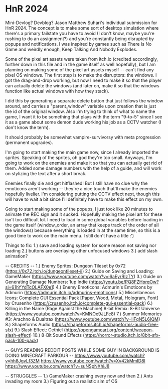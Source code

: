 # HnR 2024
Mini-Devlog? Devblog?
 Jason Matthew Suhari's individual submission for HnR 2024. The concept is to make some sort of desktop simulation where there's a primary failstate you have to avoid (I don't know, maybe you're rushing to do an assignment?) and you're constantly being disrupted by popups and notifications. I was inspired by games such as There Is No Game and weirdly enough, Keep Talking And Nobody Explodes.

 Some of the pixel art assets were taken from itch.io (credited accordingly, further down in this file and in the game itself as well hopefully), but I am planning on making some of the pixel art assets myself -- can't find any pixel OS windows. The first step is to make the disruptors: the windows. I got the drag-and-drop working, but now I need to make it so that the player can actually delete the windows (and later on, make it so that the windows function like actual windows with how they stack).

 I did this by generating a separate delete button that just follows the window around, and carries a "parent_window" variable upon creation that is just the id of the original window. Also I'm trying to think of what to name the game, I want it to be something that plays with the term "9-to-5" since I see it as a game about some demon dude working his job as a CCTV watcher (I don't know the term).
 
 It should probably be somewhat vampire-survivorsy with meta progression (permanent upgrades). 

 I'm going to start making the main game now, since I already imported the sprites. Speaking of the sprites, oh god they're too small. Anyways, I'm going to work on the enemies and make it so that you can actually get rid of them. Added some damage numbers with the help of a guide, and will work on stylizing the text after a short break.

 Enemies finally die and get hitflashed! But I still have no clue why the emoticons aren't working -- they're a nice touch that'll make the enemies hopefully livelier. I'm considering putting the CCTV effect next, though this will have to wait a bit since I'll definitely have to make this effect on my own.

 Going to start making some of the popups, I just took like 20 minutes to animate the REC sign and it sucked. Hopefully making the pixel art for these isn't too difficult lol. I need to load in some global variables before loading in the game itself (window_order, an array that keeps track of the order of all the windows) because everything is loaded in at the same time, so this is a good time to work on the main menu. I still don't have a title :')

 Things to fix:
 1.) save and loading system for some reason not saving nor loading
 2.) buttons are overlaying other unfocused windows
 3.) add slash animation?


 -- CREDITS --
1.) Enemy Sprites:  Dungeon Tileset by 0x72 (https://0x72.itch.io/dungeontileset-ii)
2.) Guide on Saving and Loading: GameMaker (https://www.youtube.com/watch?v=i6aEyrRIzTY)
3.) Guide on Generating Damage Numbers: 1up Indie (https://youtu.be/PQ8FZHprqOw?si=61hYYdTcOLAFX0e1)
4.) Enemy Emoticons: Admurin's Emoticons by Admurin (https://admurin.itch.io/admurins-emoticons)
5.) Miscellaneous Icons: Complete GUI Essential Pack [Paper, Wood, Metal, Hologram, Font] by Crusenho (https://crusenho.itch.io/complete-gui-essential-pack)
6.) Killing in the Name (Rage Against the Machine) 8-bit Remix: 8-Bit Universe (https://www.youtube.com/watch?v=KMNOe9JLFc8)
7.) Summer Memories #3: Arachno & Dualtrax (https://www.youtube.com/watch?v=IiFqN5L6IQM)
8.) Shapeforms Audio (https://shapeforms.itch.io/shapeforms-audio-free-sfx)
9.) Slash Effect: Cethiel (https://opengameart.org/content/weapon-slash-effect)
10.) 8-Bit Sound Effects (https://horror-studio.itch.io/8bit-sfx-pack-100-pack)

-- GUYS READING REDDIT POSTS WHILE SOME GUY IN BACKGROUND IS DOING MINECRAFT PARKOUR --
https://www.youtube.com/watch?v=hh8JgvLf3ZM
https://www.youtube.com/watch?v=Xv42kMmID8I
https://www.youtube.com/watch?v=suNSpNXhiJ8

-- STRUGGLES --
1.) GameMaker crashing every now and then
2.) Ants invading my room
3.) Figuring out a realistic sim of OS
